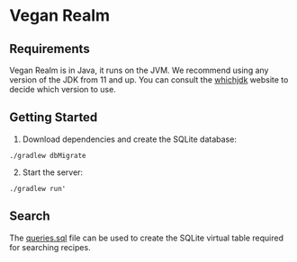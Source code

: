 # Vegan Realm

## Requirements

Vegan Realm is in Java, it runs on the JVM. We recommend using any version of the JDK from 11 and up. You can consult the [whichjdk](https://whichjdk.com/) website to decide which version to use.

## Getting Started

1. Download dependencies and create the SQLite database:

`./gradlew dbMigrate`

2. Start the server:

`./gradlew run'`

## Search

The [queries.sql](https://github.com/codebards/veganrealm/blob/main/src/queries.sql) file can be used to create the SQLite virtual table required for searching recipes.